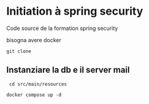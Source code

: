 # Initiation à spring security

Code source de la formation spring security

bisogna avere docker

```shell
git clone
```

## Instanziare la db e il server mail

```shell
 cd src/main/resources
```

```shell
docker compose up -d
```
